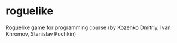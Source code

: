 # roguelike
Roguelike game for programming course (by Kozenko Dmitriy, Ivan Khromov, Stanislav Puchkin)
